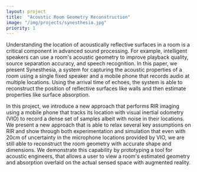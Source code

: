 ```yaml
---
layout: project
title:  "Acoustic Room Geometry Reconstruction"
image: "/img/projects/synesthesia.jpg"
priority: 1
---
```

Understanding the location of acoustically reflective surfaces in a room is a critical component in advanced sound processing.  For example, intelligent speakers can use a room's acoustic geometry to improve playback quality, source separation accuracy, and speech recognition. In this paper, we present Synesthesia, a system for capturing the acoustic properties of a room using a single fixed speaker and a mobile phone that records audio at multiple locations.  Using the arrival time of echoes, the system is able to reconstruct the position of reflective surfaces like walls and then estimate properties like surface absorption. 

In this project, we introduce a new approach that performs RIR imaging using a mobile phone that tracks its location with visual inertial odometry (VIO) to record a dense set of samples albeit with noise in their locations. We present a new approach that is able to relax several key assumptions on RIR and show through both experimentation and simulation that even with 20cm of uncertainty in the microphone locations provided by VIO, we are still able to reconstruct the room geometry with accurate shape and dimensions.  We demonstrate this capability by prototyping a tool for acoustic engineers, that allows a user to view a room's estimated geometry and absorption overlaid on the actual sensed space with augmented reality.
